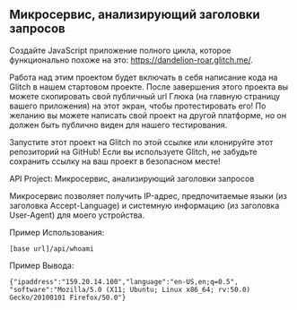 ## Микросервис, анализирующий заголовки запросов

Создайте JavaScript приложение полного цикла, которое функционально похоже на это: https://dandelion-roar.glitch.me/.

Работа над этим проектом будет включать в себя написание кода на Glitch в нашем стартовом проекте. После завершения этого проекта вы можете скопировать свой публичный url Глюка (на главную страницу вашего приложения) на этот экран, чтобы протестировать его! По желанию вы можете написать свой проект на другой платформе, но он должен быть публично виден для нашего тестирования.

Запустите этот проект на Glitch по этой ссылке или клонируйте этот репозиторий на GitHub! Если вы используете Glitch, не забудьте сохранить ссылку на ваш проект в безопасном месте!

API Project: Микросервис, анализирующий заголовки запросов

Микросервис позволяет получить IP-адрес, предпочитаемые языки (из заголовка Accept-Language) и системную информацию (из заголовка User-Agent) для моего устройства.

Пример Использования:

```
[base url]/api/whoami
```

Пример Вывода:

```
{"ipaddress":"159.20.14.100","language":"en-US,en;q=0.5",
"software":"Mozilla/5.0 (X11; Ubuntu; Linux x86_64; rv:50.0) Gecko/20100101 Firefox/50.0"}
```
